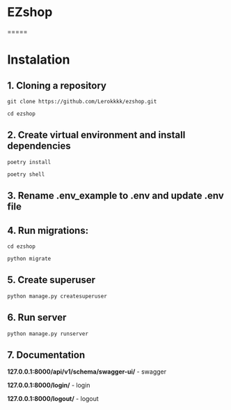 # EZshop
=====

# Instalation
## 1. Cloning a repository

`git clone https://github.com/Lerokkkk/ezshop.git`

`cd ezshop`

## 2. Create virtual environment and install dependencies

`poetry install`

`poetry shell`

## 3. Rename .env_example to .env and update .env file 

## 4. Run migrations:
`cd ezshop`

`python migrate`

## 5. Create superuser
`python manage.py createsuperuser`

## 6. Run server
`python manage.py runserver`

## 7. Documentation 
**127.0.0.1:8000/api/v1/schema/swagger-ui/** - swagger

**127.0.0.1:8000/login/** - login

**127.0.0.1:8000/logout/** - logout